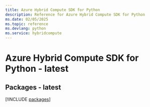 ```yaml
---
title: Azure Hybrid Compute SDK for Python
description: Reference for Azure Hybrid Compute SDK for Python
ms.date: 02/05/2025
ms.topic: reference
ms.devlang: python
ms.service: hybridcompute
---
```

# Azure Hybrid Compute SDK for Python - latest
## Packages - latest
[!INCLUDE [packages](hybrid-compute-index.md)]